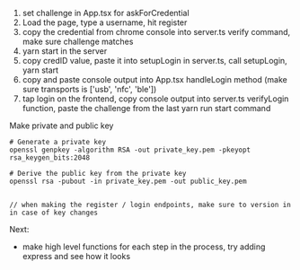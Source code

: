 1. set challenge in App.tsx for askForCredential
2. Load the page, type a username, hit register
3. copy the credential from chrome console into server.ts verify command, make sure challenge matches
4. yarn start in the server
5. copy credID value, paste it into setupLogin in server.ts, call setupLogin, yarn start
6. copy and paste console output into App.tsx handleLogin method (make sure transports is ['usb', 'nfc', 'ble'])
7. tap login on the frontend, copy console output into server.ts verifyLogin function, paste the challenge from the last yarn run start command

Make private and public key

```
# Generate a private key
openssl genpkey -algorithm RSA -out private_key.pem -pkeyopt rsa_keygen_bits:2048

# Derive the public key from the private key
openssl rsa -pubout -in private_key.pem -out public_key.pem


// when making the register / login endpoints, make sure to version in in case of key changes
```

Next:

- make high level functions for each step in the process, try adding express and see how it looks
